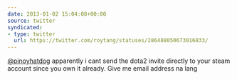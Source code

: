 ```yaml
---
date: 2013-01-02 15:04:08+00:00
source: twitter
syndicated:
- type: twitter
  url: https://twitter.com/roytang/statuses/286488050673016833/
---
```


[@pinoyhatdog](https://twitter.com/pinoyhatdog/) apparently i cant send the dota2 invite directly to your steam account since you own it already. Give me email address na lang